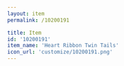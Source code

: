 ```yaml
---
layout: item
permalink: /10200191

title: Item
id: '10200191'
item_name: 'Heart Ribbon Twin Tails'
icon_url: 'customize/10200191.png'
---
```

